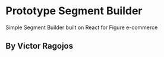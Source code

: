 # Prototype Segment Builder
Simple Segment Builder built on React for Figure e-commerce

## By Victor Ragojos